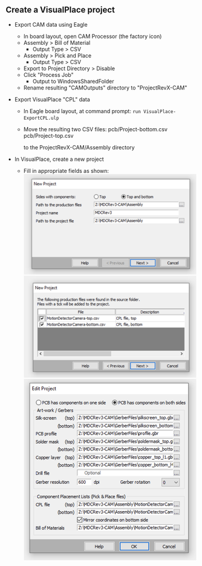 ## Create a VisualPlace project

* Export CAM data using Eagle
    * In board layout, open CAM Processor (the factory icon)
    * Assembly > Bill of Material
        * Output Type > CSV
    * Assembly > Pick and Place
        * Output Type > CSV
    * Export to Project Directory > Disable
    * Click "Process Job"
        * Output to WindowsSharedFolder
    * Rename resulting "CAMOutputs" directory to "ProjectRevX-CAM"

* Export VisualPlace "CPL" data
    * In Eagle board layout, at command prompt: `run VisualPlace-ExportCPL.ulp`
    * Move the resulting two CSV files:
            pcb/Project-bottom.csv
            pcb/Project-top.csv
        
        to the ProjectRevX-CAM/Assembly directory

* In VisualPlace, create a new project
   * Fill in appropriate fields as shown:
     ![Step 1](VisualPlace-NewProject-Step1.png)
     ![Step 2](VisualPlace-NewProject-Step2.png)
     ![Step 3](VisualPlace-NewProject-Step3.png)
